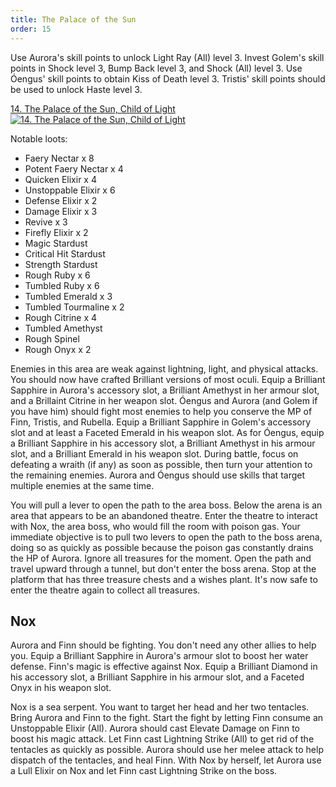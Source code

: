 ```yaml
---
title: The Palace of the Sun
order: 15
---
```


Use Aurora's skill points to unlock Light Ray (All) level 3. Invest Golem's
skill points in Shock level 3, Bump Back level 3, and Shock (All) level 3. Use
Óengus' skill points to obtain Kiss of Death level 3. Tristis' skill points
should be used to unlock Haste level 3.

<!-- prettier-ignore-start -->
<a href="http://www.youtube.com/watch?v=h8ti-tHu4BA" target="_blank" rel="noopener">14. The Palace of the Sun, Child of Light</a><br/>
<a href="http://www.youtube.com/watch?v=h8ti-tHu4BA" title="14. The Palace of the Sun, Child of Light" target="_blank" rel="noopener"><img src="http://img.youtube.com/vi/h8ti-tHu4BA/0.jpg" alt="14. The Palace of the Sun, Child of Light"></a>
<!-- prettier-ignore-end -->

Notable loots:

-   Faery Nectar x 8
-   Potent Faery Nectar x 4
-   Quicken Elixir x 4
-   Unstoppable Elixir x 6
-   Defense Elixir x 2
-   Damage Elixir x 3
-   Revive x 3
-   Firefly Elixir x 2
-   Magic Stardust
-   Critical Hit Stardust
-   Strength Stardust
-   Rough Ruby x 6
-   Tumbled Ruby x 6
-   Tumbled Emerald x 3
-   Tumbled Tourmaline x 2
-   Rough Citrine x 4
-   Tumbled Amethyst
-   Rough Spinel
-   Rough Onyx x 2

Enemies in this area are weak against lightning, light, and physical attacks.
You should now have crafted Brilliant versions of most oculi. Equip a Brilliant
Sapphire in Aurora's accessory slot, a Brilliant Amethyst in her armour slot,
and a Brillaint Citrine in her weapon slot. Óengus and Aurora (and Golem if you
have him) should fight most enemies to help you conserve the MP of Finn,
Tristis, and Rubella. Equip a Brilliant Sapphire in Golem's accessory slot and
at least a Faceted Emerald in his weapon slot. As for Óengus, equip a Brilliant
Sapphire in his accessory slot, a Brilliant Amethyst in his armour slot, and a
Brilliant Emerald in his weapon slot. During battle, focus on defeating a wraith
(if any) as soon as possible, then turn your attention to the remaining enemies.
Aurora and Óengus should use skills that target multiple enemies at the same
time.

You will pull a lever to open the path to the area boss. Below the arena is an
area that appears to be an abandoned theatre. Enter the theatre to interact with
Nox, the area boss, who would fill the room with poison gas. Your immediate
objective is to pull two levers to open the path to the boss arena, doing so as
quickly as possible because the poison gas constantly drains the HP of Aurora.
Ignore all treasures for the moment. Open the path and travel upward through a
tunnel, but don't enter the boss arena. Stop at the platform that has three
treasure chests and a wishes plant. It's now safe to enter the theatre again to
collect all treasures.

<!--=========================================================================-->

## Nox

Aurora and Finn should be fighting. You don't need any other allies to help you.
Equip a Brilliant Sapphire in Aurora's armour slot to boost her water defense.
Finn's magic is effective against Nox. Equip a Brilliant Diamond in his
accessory slot, a Brilliant Sapphire in his armour slot, and a Faceted Onyx in
his weapon slot.

Nox is a sea serpent. You want to target her head and her two tentacles. Bring
Aurora and Finn to the fight. Start the fight by letting Finn consume an
Unstoppable Elixir (All). Aurora should cast Elevate Damage on Finn to boost his
magic attack. Let Finn cast Lightning Strike (All) to get rid of the tentacles
as quickly as possible. Aurora should use her melee attack to help dispatch of
the tentacles, and heal Finn. With Nox by herself, let Aurora use a Lull Elixir
on Nox and let Finn cast Lightning Strike on the boss.

